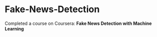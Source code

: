 # Fake-News-Detection

Completed a course on Coursera:
**Fake News Detection with Machine Learning**
